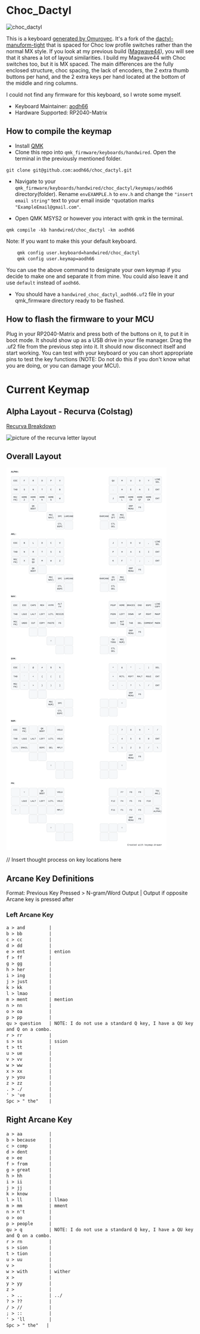 # Choc_Dactyl

![choc_dactyl](https://imgur.com/rRxBK36.jpeg)

This is a keyboard [generated by Omurovec](https://github.com/omurovec/dactyl-high-profile?tab=readme-ov-file). It's a fork of the [dactyl-manuform-tight](https://github.com/okke-formsma/dactyl-manuform-tight) that is spaced for Choc low profile switches rather than the normal MX style. If you look at my previous build ([Magwave44](https://github.com/aodh66/qmk_magwave44?tab=readme-ov-file)), you will see that it shares a lot of layout similarities. I build my Magwave44 with Choc switches too, but it is MX spaced. The main differences are the fully enclosed structure, choc spacing, the lack of encoders, the 2 extra thumb buttons per hand, and the 2 extra keys per hand located at the bottom of the middle and ring columns.

I could not find any firmware for this keyboard, so I wrote some myself.
* Keyboard Maintainer: [aodh66](https://github.com/aodh66)
* Hardware Supported: RP2040-Matrix

## How to compile the keymap
* Install [QMK](https://docs.qmk.fm/newbs)
* Clone this repo into `qmk_firmware/keyboards/handwired`. Open the terminal in the previously mentioned folder.

```
git clone git@github.com:aodh66/choc_dactyl.git
```

* Navigate to your `qmk_firmware/keyboards/handwired/choc_dactyl/keymaps/aodh66` directory(folder). Rename `envEXAMPLE.h` to `env.h` and change the `"insert email string"` text to your email inside `"`quotation marks `"ExampleEmail@gmail.com"`.

* Open QMK MSYS2 or however you interact with qmk in the terminal.

```
qmk compile -kb handwired/choc_dactyl -km aodh66

```

Note: If you want to make this your default keyboard.

```
    qmk config user.keyboard=handwired/choc_dactyl
    qmk config user.keymap=aodh66
```

You can use the above command to designate your own keymap if you decide to make one and separate it from mine. You could also leave it and use `default`  instead of `aodh66`.

* You should have a `handwired_choc_dactyl_aodh66.uf2` file in your qmk_firmware directory ready to be flashed.

## How to flash the firmware to your MCU
Plug in your RP2040-Matrix and press both of the buttons on it, to put it in boot mode. It should show up as a USB drive in your file manager. Drag the .uf2 file from the previous step into it. It should now disconnect itself and start working. You can test with your keyboard or you can short appropriate pins to test the key functions (NOTE: Do not do this if you don't know what you are doing, or you can damage your MCU).

# Current Keymap

## Alpha Layout - Recurva (Colstag)
[Recurva Breakdown](https://github.com/GalileoBlues/Recurva?tab=readme-ov-file#variations)

![picture of the recurva letter layout](https://imgur.com/e1LWbWc.jpeg)

## Overall Layout

![picture of my choc_dactyl keymap layers](https://raw.githubusercontent.com/aodh66/choc_dactyl/c4688c39331713f5456516c2de462b3f7df6a261/keymaps/aodh66/keymap_drawer/my_keymap.svg)

// Insert thought process on key locations here

## Arcane Key Definitions
Format: Previous Key Pressed > N-gram/Word Output  | Output if opposite Arcane key is pressed after

### Left Arcane Key
```
a > and         | 
b > bb          | 
c > cc          | 
d > dd          | 
e > ent         | ention
f > ff          | 
g > gg          | 
h > her         | 
i > ing         | 
j > just        | 
k > kk          | 
l > lmao        | 
m > ment        | mention
n > nn          | 
o > oa          | 
p > pp          | 
qu > question   | NOTE: I do not use a standard Q key, I have a QU key and Q on a combo.
r > rr          | 
s > ss          | ssion
t > tt          | 
u > ue          | 
v > vv          | 
w > ww          | 
x > xx          | 
y > you         | 
z > zz          | 
. > ./          | 
' > 've         | 
Spc > " the"    | 
```

## Right Arcane Key
```
a > aa          | 
b > because     | 
c > comp        | 
d > dent        | 
e > ee          | 
f > from        | 
g > great       | 
h > hh          | 
i > ii          | 
j > jj          | 
k > know        | 
l > ll          | llmao
m > mm          | mment
n > n't         | 
o > oo          | 
p > people      | 
qu > q          | NOTE: I do not use a standard Q key, I have a QU key and Q on a combo.
r > rn          | 
s > sion        | 
t > tion        | 
u > uu          | 
v >             | 
w > with        | wither
x >             | 
y > yy          | 
z >             | 
. > ..          | ../
? > ??          | 
/ > //          | 
; > ::          | 
' > 'll         | 
Spc > " the"   | 
```
